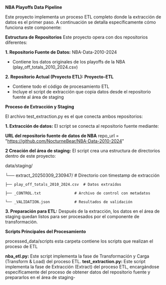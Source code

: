 **NBA Playoffs Data Pipeline**

Este proyecto implementa un proceso ETL completo donde la extracción de datos es el primer paso. A continuación se detalla específicamente cómo funciona este componente:

**Estructura de Repositorios**
Este proyecto opera con dos repositorios diferentes:

**1. Repositorio Fuente de Datos:** NBA-Data-2010-2024
- Contiene los datos originales de los playoffs de la NBA (play_off_totals_2010_2024.csv)


**2. Repositorio Actual (Proyecto ETL): Proyecto-ETL**

- Contiene todo el código de procesamiento ETL
- Incluye el script de extracción que copia datos desde el repositorio fuente al área de staging

**Proceso de Extracción y Staging**

El archivo test_extraction.py es el que conecta ambos repositorios:

**1. Extracción de datos:** El script se conecta al repositorio fuente mediante: 

**URL del repositorio fuente de datos de NBA**
repo_url = "https://github.com/NocturneBear/NBA-Data-2010-2024"

**2 Creación del área de staging:** El script crea una estructura de directorios dentro de este proyecto:

data/staging/

└── extract_20250309_230947/      # Directorio con timestamp de extracción

    ├── play_off_totals_2010_2024.csv  # Datos extraídos
    
    ├── _CONTROL.txt               # Archivo de control con metadatos
    
    └── _VALIDATION.json           # Resultados de validación
    
**3. Preparación para ETL:** Después de la extracción, los datos en el área de staging quedan listos para ser procesados por el componente de transformación.


**Scripts Principales del Procesamiento**

processed_data/scripts esta carpeta contiene los scripts que realizan el proceso de ETL

**nba_etl.py:**  Este script implementa la fase de Transformación y Carga (Transform & Load) del proceso ETL.
**test_extraction.py:** Este script implementa la fase de Extracción (Extract) del proceso ETL, encargándose específicamente del proceso  de obtener datos del repositorio fuente y prepararlos en el área de staging-
